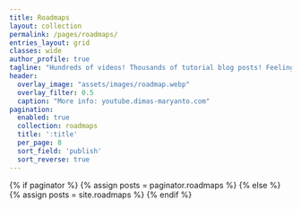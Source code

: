 ```yaml
---
title: Roadmaps
layout: collection
permalink: /pages/roadmaps/
entries_layout: grid
classes: wide
author_profile: true
tagline: "Hundreds of videos! Thousands of tutorial blog posts! Feeling lost yet? <br><br>**Watch. Learn. Do. Learn.**<br><br>Watching video tutorials is just the beginning. Get hands-on assignments with course videos that allow you to actually apply and implement what is being taught in the course material."
header:
  overlay_image: "assets/images/roadmap.webp"
  overlay_filter: 0.5
  caption: "More info: youtube.dimas-maryanto.com"
pagination:
  enabled: true
  collection: roadmaps
  title: ':title'
  per_page: 8
  sort_field: 'publish'
  sort_reverse: true
---
```


{% if paginator %}
  {% assign posts = paginator.roadmaps %}
{% else %}
  {% assign posts = site.roadmaps %}
{% endif %}